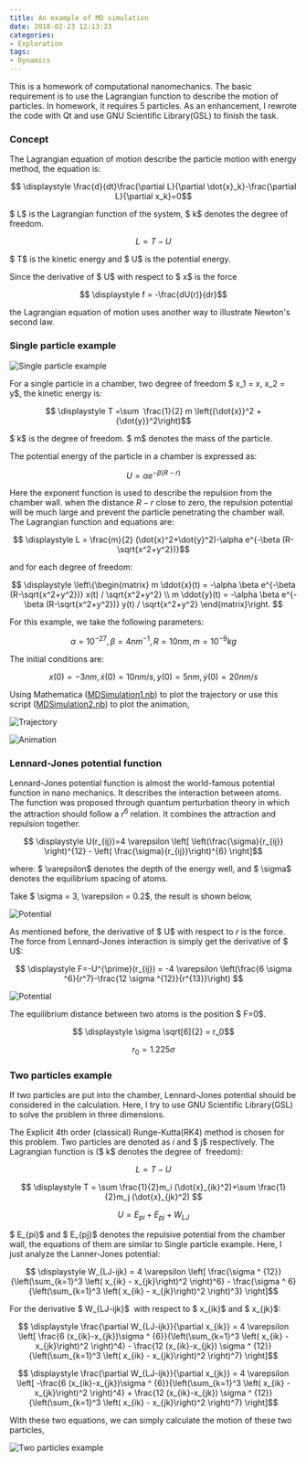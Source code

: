 ```yaml
---
title: An example of MD simulation
date: 2018-02-23 12:13:23
categories:
- Exploration
tags:
- Dynamics
---
```


This is a homework of computational nanomechanics. The basic requirement is to use the Lagrangian function to describe the motion of particles. In homework, it requires 5 particles. As an enhancement, I rewrote the code with Qt and use GNU Scientific Library(GSL) to finish the task.

<!-- more -->

### Concept

The Lagrangian equation of motion describe the particle motion with energy method, the equation is:

$$ \displaystyle \frac{d}{dt}\frac{\partial L}{\partial \dot{x}_k}-\frac{\partial L}{\partial x_k}=0$$

$ L$ is the Lagrangian function of the system, $ k$ denotes the degree of freedom.

$$ \displaystyle L = T - U$$

$ T$ is the kinetic energy and $ U$ is the potential energy.

Since the derivative of $ U$ with respect to $ x$ is the force

$$ \displaystyle f = -\frac{dU(r)}{dr}$$

the Lagrangian equation of motion uses another way to illustrate Newton's second law.

### Single particle example

![Single particle example](/uploads/images/2018/MDSimulation1.png)

For a single particle in a chamber, two degree of freedom $ x_1 = x, x_2 = y$, the kinetic energy is:

$$ \displaystyle T =\sum  \frac{1}{2} m \left({\dot{x}}^2 + {\dot{y}}^2\right)$$

$ k$ is the degree of freedom. $ m$ denotes the mass of the particle.

The potential energy of the particle in a chamber is expressed as:

$$ \displaystyle U = \alpha e^{- \beta(R-r)}$$

Here the exponent function is used to describe the repulsion from the chamber wall. when the distance $R-r$ close to zero, the repulsion potential will be much large and prevent the particle penetrating the chamber wall. The Lagrangian function and equations are:

$$ \displaystyle L = \frac{m}{2} (\dot{x}^2+\dot{y}^2)-\alpha e^{-\beta (R-\sqrt{x^2+y^2})}$$

and for each degree of freedom:

$$
\displaystyle \left\{\begin{matrix}
m \ddot{x}(t) = -\alpha \beta e^{-\beta (R-\sqrt{x^2+y^2})} x(t) / \sqrt{x^2+y^2} \\
m \ddot{y}(t) = -\alpha \beta e^{-\beta (R-\sqrt{x^2+y^2})} y(t) / \sqrt{x^2+y^2}
\end{matrix}\right.
$$

For this example, we take the following parameters:

$$ \displaystyle \alpha = 10^{-27}, \beta = 4nm^{-1}, R = 10nm, m = 10^{-9}kg$$

The initial conditions are:

$$ \displaystyle x(0) = -3nm, \dot{x}(0) = 10nm/s, y(0) = 5nm, \dot{y}(0) = 20nm/s$$

Using Mathematica ([MDSimulation1.nb](/uploads/files/2018/MDSimulation1.zip)) to plot the trajectory or use this script ([MDSimulation2.nb](/uploads/files/2018/MDSimulation2.zip)) to plot the animation,

![Trajectory](/uploads/images/2018/MDSimulation2.png)

![Animation](/uploads/images/2018/MDSimulation3.gif)

### Lennard-Jones potential function

Lennard-Jones potential function is almost the world-famous potential function in nano mechanics. It describes the interaction between atoms. The function was proposed through quantum perturbation theory in which the attraction should follow a $r^{6}$ relation. It combines the attraction and repulsion together.

$$ \displaystyle U(r_{ij})=4 \varepsilon \left[ \left(\frac{\sigma}{r_{ij}} \right)^{12} - \left( \frac{\sigma}{r_{ij}}\right)^{6} \right]$$

where: $ \varepsilon$ denotes the depth of the energy well, and $ \sigma$ denotes the equilibrium spacing of atoms.

Take $ \sigma = 3, \varepsilon = 0.2$, the result is shown below,

![Potential](/uploads/images/2018/MDSimulation4.png)

As mentioned before, the derivative of $ U$ with respect to $r$ is the force. The force from Lennard-Jones interaction is simply get the derivative of $ U$:

$$ \displaystyle F=-U^{\prime}(r_{ij}) = -4 \varepsilon \left(\frac{6 \sigma ^6}{r^7}-\frac{12 \sigma ^{12}}{r^{13}}\right) $$

![Potential](/uploads/images/2018/MDSimulation5.png)

The equilibrium distance between two atoms is the position $ F=0$.

$$ \displaystyle \sigma \sqrt[6]{2} = r_0$$

$$ \displaystyle r_0 = 1.225 \sigma$$

### Two particles example

If two particles are put into the chamber, Lennard-Jones potential should be considered in the calculation. Here, I try to use GNU Scientific Library(GSL) to solve the problem in three dimensions.

The Explicit 4th order (classical) Runge-Kutta(RK4) method is chosen for this problem. Two particles are denoted as $i$ and $ j$ respectively. The Lagrangian function is ($ k$ denotes the degree of  freedom):

$$ \displaystyle L=T-U $$

$$ \displaystyle T = \sum \frac{1}{2}m_i (\dot{x}_{ik}^2)+\sum \frac{1}{2}m_j (\dot{x}_{jk}^2) $$

$$ \displaystyle U = E_{pi} + E_{pj} + W_{LJ}$$

$ E_{pi}$ and $ E_{pj}$ denotes the repulsive potential from the chamber wall, the equations of them are similar to Single particle example. Here, I just analyze the Lanner-Jones potential:

$$ \displaystyle W_{LJ-ijk} = 4 \varepsilon \left[ \frac{\sigma ^ {12}}{\left(\sum_{k=1}^3 \left( x_{ik} - x_{jk}\right)^2 \right)^6} - \frac{\sigma ^ 6}{\left(\sum_{k=1}^3 \left( x_{ik} - x_{jk}\right)^2 \right)^3} \right]$$

For the derivative $ W_{LJ-ijk}$  with respect to $ x_{ik}$ and $ x_{jk}$:

$$ \displaystyle \frac{\partial W_{LJ-ijk}}{\partial x_{ik}} = 4 \varepsilon \left[ \frac{6 (x_{ik}-x_{jk})\sigma ^ {6}}{\left(\sum_{k=1}^3 \left( x_{ik} - x_{jk}\right)^2 \right)^4} - \frac{12 (x_{ik}-x_{jk}) \sigma ^ {12}}{\left(\sum_{k=1}^3 \left( x_{ik} - x_{jk}\right)^2 \right)^7} \right]$$

$$ \displaystyle \frac{\partial W_{LJ-ijk}}{\partial x_{jk}} = 4 \varepsilon \left[ -\frac{6 (x_{ik}-x_{jk})\sigma ^ {6}}{\left(\sum_{k=1}^3 \left( x_{ik} - x_{jk}\right)^2 \right)^4} + \frac{12 (x_{ik}-x_{jk}) \sigma ^ {12}}{\left(\sum_{k=1}^3 \left( x_{ik} - x_{jk}\right)^2 \right)^7} \right]$$

With these two equations, we can simply calculate the motion of these two particles,

![Two particles example](/uploads/images/2018/MDSimulation6.gif)









